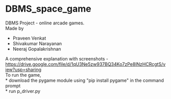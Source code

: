 # DBMS_space_game
DBMS Project - online arcade games.  
Made by  
   * Praveen Venkat
   * Shivakumar Narayanan 
   * Neeraj Gopalakrishnan  

A comprehensive explanation with screenshots - https://drive.google.com/file/d/1qU3Ne5zw937BQ34Ko7zPe8lNzHCRcgtS/view?usp=sharing  
To run the game,   
    * download the pygame module using "pip install pygame" in the command prompt  
    * run p_driver.py  
